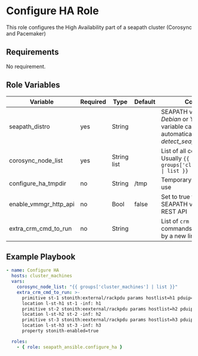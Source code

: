 # Configure HA Role

This role configures the High Availability part of a seapath cluster (Corosync and Pacemaker)

## Requirements

No requirement.

## Role Variables

| Variable                             | Required | Type        | Default | Comments                                                                       |
|--------------------------------------|----------|-------------|---------|--------------------------------------------------------------------------------|
| seapath_distro                       | yes      | String      |         | SEAPATH variant. *CentOS*, *Debian* or *Yocto*. The variable can be set automatically using the *detect_seapath_distro role* |
| corosync_node_list                   | yes      | String list |         | List of all corosync nodes. Usually `{{ groups['cluster_machines'] \| list }}` |
| configure_ha_tmpdir                  | no       | String      | /tmp    | Temporary directory path to use                                                |
| enable_vmmgr_http_api   | no       | Bool        | false   | Set to true to enable SEAPATH vm-manager REST API                              |
| extra_crm_cmd_to_run                 | no       | String      |         | List of `crm configure` commands to run separate by a new line.                |

## Example Playbook

```yaml
- name: Configure HA
  hosts: cluster_machines
  vars:
    corosync_node_list: "{{ groups['cluster_machines'] | list }}"
    extra_crm_cmd_to_run: >-
      primitive st-1 stonith:external/rackpdu params hostlist=h1 pduip=192.168.3.127
      location l-st-h1 st-1 -inf: h1
      primitive st-2 stonith:eexternal/rackpdu params hostlist=h2 pduip=192.168.3.128
      location l-st-h2 st-2 -inf: h2
      primitive st-3 stonith:eexternal/rackpdu params hostlist=h3 pduip=192.168.3.129
      location l-st-h3 st-3 -inf: h3
      property stonith-enabled=true

  roles:
    - { role: seapath_ansible.configure_ha }
```

